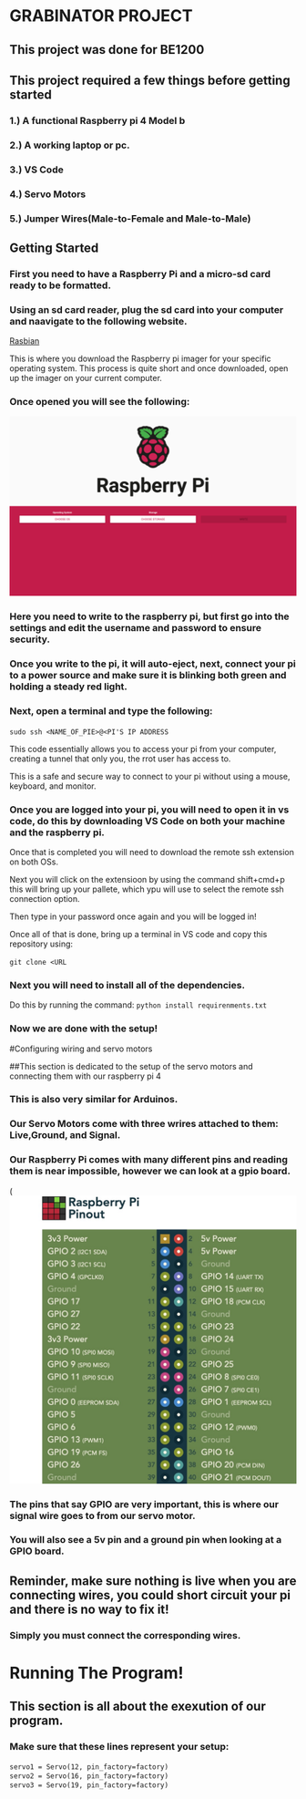 # GRABINATOR PROJECT

## This project was done for BE1200

## This project required a few things before getting started

### 1.) A functional Raspberry pi 4 Model b 

### 2.) A working laptop or pc.
### 3.) VS Code
### 4.) Servo Motors 
### 5.) Jumper Wires(Male-to-Female and Male-to-Male)


## Getting Started

### First you need to have a Raspberry Pi and a micro-sd card ready to be formatted.

### Using an sd card reader, plug the sd card into your computer and naavigate to the following website.

[Rasbian](https://www.raspberrypi.com/software/)

This is where you download the Raspberry pi imager for your specific operating system. This process is quite short and once
downloaded, open up the imager on your current computer.


### Once opened you will see the following:
![picture](https://github.com/AlessandroB1298/BE1200/blob/main/Screenshot%202023-10-31%20at%203.06.01%20PM.png )


### Here you need to write to the raspberry pi, but first go into the settings and edit the username and password to ensure security.

### Once you write to the pi, it will auto-eject, next, connect your pi to a power source and make sure it is blinking both green and holding a steady red light.

### Next, open a terminal and type the following:
`sudo ssh <NAME_OF_PIE>@<PI'S IP ADDRESS`

This code essentially allows you to access your pi from your computer, creating a tunnel that only you, the rrot user has access to.

This is a safe and secure way to connect to your pi without using a mouse, keyboard, and monitor.

### Once you are logged into your pi, you will need to open it in vs code, do this by downloading VS Code on both your machine and the raspberry pi.

Once that is completed you will need to download the remote ssh extension on both OSs.

Next you will click on the extensioon by using the command shift+cmd+p this will bring up your pallete, which ypu will use to select the remote ssh connection option.

Then type in your password once again and you will be logged in!

Once all of that is done, bring up a terminal in VS code and copy this repository using:

`git clone <URL`

### Next you will need to install all of the dependencies.
Do this by running the command:
`python install requirenments.txt`

### Now we are done with the setup!

#Configuring wiring and servo motors

##This section is dedicated to the setup of the servo motors and connecting them with our raspberry pi 4
### This is also very similar for Arduinos.


### Our Servo Motors come with three wrires attached to them: Live,Ground, and Signal.

### Our Raspberry Pi comes with many different pins and reading them is near impossible, however we can look at a gpio board.

(![picture](https://github.com/AlessandroB1298/BE1200/blob/main/Screenshot%202023-11-04%20at%2012.58.17%20AM.jpeg)



### The pins that say GPIO are very important, this is where our signal wire goes to from our servo motor.

### You will also see a 5v pin and a ground pin when looking at a GPIO board.

## Reminder, make sure nothing is live when you are connecting wires, you could short circuit your pi and there is no way to fix it!

### Simply you must connect the corresponding wires.


# Running The Program!

## This section is all about the exexution of our program.
### Make sure that these lines represent your setup:

``` 
servo1 = Servo(12, pin_factory=factory)
servo2 = Servo(16, pin_factory=factory)
servo3 = Servo(19, pin_factory=factory)
```




